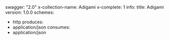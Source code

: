 swagger: "2.0"
x-collection-name: Adigami
x-complete: 1
info:
  title: Adigami
  version: 1.0.0
schemes:
- http
produces:
- application/json
consumes:
- application/json